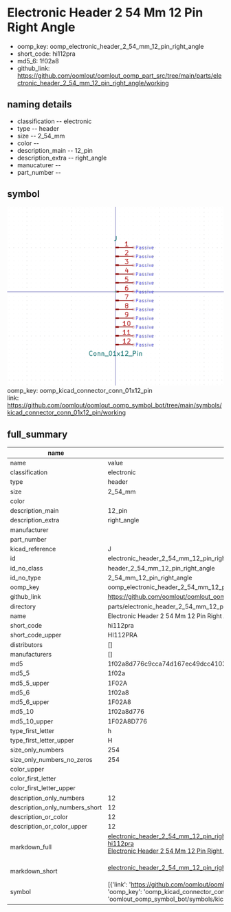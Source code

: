 # Electronic Header 2 54 Mm 12 Pin Right Angle

  
* oomp_key: oomp_electronic_header_2_54_mm_12_pin_right_angle 
* short_code: hi112pra
* md5_6: 1f02a8  
* github_link: https://github.com/oomlout/oomlout_oomp_part_src/tree/main/parts/electronic_header_2_54_mm_12_pin_right_angle/working  
## naming details
* classification -- electronic
* type -- header
* size -- 2_54_mm
* color -- 
* description_main -- 12_pin
* description_extra -- right_angle
* manucaturer -- 
* part_number -- 



## symbol

![](symbol/0/working/working_600.png)  
oomp_key: oomp_kicad_connector_conn_01x12_pin  
link: https://github.com/oomlout/oomlout_oomp_symbol_bot/tree/main/symbols/kicad_connector_conn_01x12_pin/working  


## full_summary
| name | value | 
| --- | --- | 
| name | value | 
| classification | electronic | 
| type | header | 
| size | 2_54_mm | 
| color |  | 
| description_main | 12_pin | 
| description_extra | right_angle | 
| manufacturer |  | 
| part_number |  | 
| kicad_reference | J | 
| id | electronic_header_2_54_mm_12_pin_right_angle | 
| id_no_class | header_2_54_mm_12_pin_right_angle | 
| id_no_type | 2_54_mm_12_pin_right_angle | 
| oomp_key | oomp_electronic_header_2_54_mm_12_pin_right_angle | 
| github_link | https://github.com/oomlout/oomlout_oomp_part_src/tree/main/parts/electronic_header_2_54_mm_12_pin_right_angle/working | 
| directory | parts/electronic_header_2_54_mm_12_pin_right_angle | 
| name | Electronic Header 2 54 Mm 12 Pin Right Angle | 
| short_code | hi112pra | 
| short_code_upper | HI112PRA | 
| distributors | [] | 
| manufacturers | [] | 
| md5 | 1f02a8d776c9cca74d167ec49dcc4103 | 
| md5_5 | 1f02a | 
| md5_5_upper | 1F02A | 
| md5_6 | 1f02a8 | 
| md5_6_upper | 1F02A8 | 
| md5_10 | 1f02a8d776 | 
| md5_10_upper | 1F02A8D776 | 
| type_first_letter | h | 
| type_first_letter_upper | H | 
| size_only_numbers | 254 | 
| size_only_numbers_no_zeros | 254 | 
| color_upper |  | 
| color_first_letter |  | 
| color_first_letter_upper |  | 
| description_only_numbers | 12 | 
| description_only_numbers_short | 12 | 
| description_or_color | 12 | 
| description_or_color_upper | 12 | 
| markdown_full | [electronic_header_2_54_mm_12_pin_right_angle](https://github.com/oomlout/oomlout_oomp_part_src/tree/main/parts/electronic_header_2_54_mm_12_pin_right_angle/working)<br>[hi112pra](https://github.com/oomlout/oomlout_oomp_part_src/tree/main/parts/electronic_header_2_54_mm_12_pin_right_angle/working)<br>[Electronic Header 2 54 Mm 12 Pin Right Angle](https://github.com/oomlout/oomlout_oomp_part_src/tree/main/parts/electronic_header_2_54_mm_12_pin_right_angle/working)<br><br> | 
| markdown_short | [electronic_header_2_54_mm_12_pin_right_angle](https://github.com/oomlout/oomlout_oomp_part_src/tree/main/parts/electronic_header_2_54_mm_12_pin_right_angle/working)<br><br> | 
| symbol | [{'link': 'https://github.com/oomlout/oomlout_oomp_symbol_bot/tree/main/symbols/kicad_connector_conn_01x12_pin', 'oomp_key': 'oomp_kicad_connector_conn_01x12_pin', 'directory': 'oomlout_oomp_symbol_bot/symbols/kicad_connector_conn_01x12_pin//working/working.kicad_sym'}] | 
